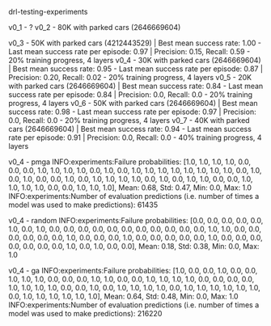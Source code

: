drl-testing-experiments

v0_1 - ?
v0_2 - 80K with parked cars (2646669604)

v0_3 - 50K with parked cars (4212443529) | Best mean success rate: 1.00 - Last mean success rate per episode: 0.97 | Precision: 0.15, Recall: 0.59 
     - 20% training progress, 4 layers
v0_4 - 30K with parked cars (2646669604) | Best mean success rate: 0.95 - Last mean success rate per episode: 0.87 | Precision: 0.20, Recall: 0.02
     - 20% training progress, 4 layers
v0_5 - 20K with parked cars (2646669604) | Best mean success rate: 0.84 - Last mean success rate per episode: 0.84 | Precision: 0.0, Recall: 0.0
     - 20% training progress, 4 layers
v0_6 - 50K with parked cars (2646669604) | Best mean success rate: 0.98 - Last mean success rate per episode: 0.97 | Precision: 0.0, Recall: 0.0
     - 20% training progress, 4 layers
v0_7 - 40K with parked cars (2646669604) | Best mean success rate: 0.94 - Last mean success rate per episode: 0.91 | Precision: 0.0, Recall: 0.0
     - 40% training progress, 4 layers




v0_4 - pmga
INFO:experiments:Failure probabilities: [1.0, 1.0, 1.0, 1.0, 0.0, 0.0, 0.0, 1.0, 1.0, 1.0, 1.0, 0.0, 1.0, 0.0, 1.0, 1.0, 1.0, 1.0, 1.0, 1.0, 1.0, 1.0, 0.0, 1.0, 0.0, 1.0, 0.0, 0.0, 1.0, 0.0, 1.0, 1.0, 1.0, 1.0, 0.0, 1.0, 0.0, 1.0, 1.0, 0.0, 0.0, 1.0, 1.0, 1.0, 1.0, 0.0, 0.0, 1.0, 1.0, 1.0], Mean: 0.68, Std: 0.47, Min: 0.0, Max: 1.0
INFO:experiments:Number of evaluation predictions (i.e. number of times a model was used to make predictions): 61435

v0_4 - random
INFO:experiments:Failure probabilities: [0.0, 0.0, 0.0, 0.0, 0.0, 1.0, 0.0, 1.0, 0.0, 0.0, 0.0, 0.0, 0.0, 0.0, 0.0, 0.0, 0.0, 0.0, 0.0, 1.0, 1.0, 0.0, 0.0, 0.0, 0.0, 0.0, 0.0, 1.0, 0.0, 0.0, 0.0, 1.0, 0.0, 0.0, 0.0, 0.0, 0.0, 1.0, 0.0, 0.0, 0.0, 0.0, 0.0, 0.0, 0.0, 1.0, 0.0, 1.0, 0.0, 0.0], Mean: 0.18, Std: 0.38, Min: 0.0, Max: 1.0

v0_4 - ga
INFO:experiments:Failure probabilities: [1.0, 0.0, 0.0, 1.0, 0.0, 0.0, 1.0, 1.0, 1.0, 0.0, 0.0, 0.0, 1.0, 1.0, 0.0, 0.0, 1.0, 1.0, 1.0, 1.0, 0.0, 0.0, 0.0, 0.0, 1.0, 1.0, 1.0, 1.0, 0.0, 0.0, 1.0, 0.0, 1.0, 1.0, 1.0, 1.0, 0.0, 1.0, 1.0, 1.0, 1.0, 1.0, 1.0, 0.0, 1.0, 1.0, 1.0, 1.0, 1.0, 1.0], Mean: 0.64, Std: 0.48, Min: 0.0, Max: 1.0
INFO:experiments:Number of evaluation predictions (i.e. number of times a model was used to make predictions): 216220